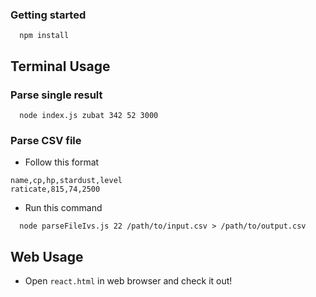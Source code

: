 ### Getting started
```
  npm install
```

## Terminal Usage

### Parse single result
```
  node index.js zubat 342 52 3000
```

### Parse CSV file
- Follow this format
```
name,cp,hp,stardust,level
raticate,815,74,2500
```
- Run this command
```
  node parseFileIvs.js 22 /path/to/input.csv > /path/to/output.csv
```

## Web Usage
- Open `react.html` in web browser and check it out!
